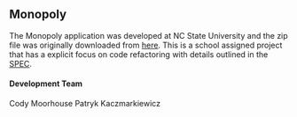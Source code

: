 ## Monopoly
The Monopoly application was developed at NC State University and the zip file
was originally downloaded from
[here](http://cs.txstate.edu/~js236/201608/cs4354/). This is a school assigned
project that has a explicit focus on code refactoring with details outlined in
the [SPEC](docs/SPEC.md).

#### Development Team
Cody Moorhouse
Patryk Kaczmarkiewicz
